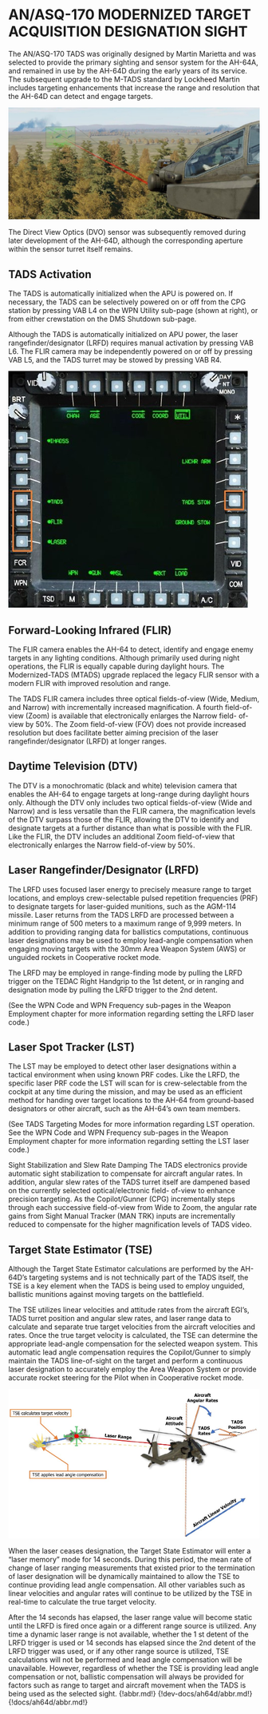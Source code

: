 
# AN/ASQ-170 MODERNIZED TARGET ACQUISITION DESIGNATION SIGHT

The AN/ASQ-170 TADS was originally designed by Martin Marietta and was selected to provide the primary
sighting and sensor system for the AH-64A, and remained in use by the AH-64D during the early years of its
service. The subsequent upgrade to the M-TADS standard by Lockheed Martin includes targeting enhancements
that increase the range and resolution that the AH-64D can detect and engage targets.

![](img/img-308-1-screen.jpg)




The Direct View Optics (DVO) sensor was subsequently removed during later development of the AH-64D,
although the corresponding aperture within the sensor turret itself remains.



## TADS Activation

The TADS is automatically initialized when the APU is
powered on. If necessary, the TADS can be selectively
powered on or off from the CPG station by pressing VAB L4
on the WPN Utility sub-page (shown at right), or from either
crewstation on the DMS Shutdown sub-page.

Although the TADS is automatically initialized on APU power,
the laser rangefinder/designator (LRFD) requires manual
activation by pressing VAB L6. The FLIR camera may be
independently powered on or off by pressing VAB L5, and
the TADS turret may be stowed by pressing VAB R4.

![](img/img-308-2-screen.jpg)


## Forward-Looking Infrared (FLIR)

The FLIR camera enables the AH-64 to detect, identify and engage enemy targets in any lighting conditions.
Although primarily used during night operations, the FLIR is equally capable during daylight hours. The
Modernized-TADS (MTADS) upgrade replaced the legacy FLIR sensor with a modern FLIR with improved
resolution and range.

The TADS FLIR camera includes three optical fields-of-view (Wide, Medium, and Narrow) with incrementally
increased magnification. A fourth field-of-view (Zoom) is available that electronically enlarges the Narrow field-
of-view by 50%. The Zoom field-of-view (FOV) does not provide increased resolution but does facilitate better
aiming precision of the laser rangefinder/designator (LRFD) at longer ranges.



## Daytime Television (DTV)

The DTV is a monochromatic (black and white) television camera that enables the AH-64 to engage targets at
long-range during daylight hours only. Although the DTV only includes two optical fields-of-view (Wide and
Narrow) and is less versatile than the FLIR camera, the magnification levels of the DTV surpass those of the FLIR,
allowing the DTV to identify and designate targets at a further distance than what is possible with the FLIR. Like
the FLIR, the DTV includes an additional Zoom field-of-view that electronically enlarges the Narrow field-of-view
by 50%.



## Laser Rangefinder/Designator (LRFD)

The LRFD uses focused laser energy to precisely measure range to target locations, and employs crew-selectable
pulsed repetition frequencies (PRF) to designate targets for laser-guided munitions, such as the AGM-114 missile.
Laser returns from the TADS LRFD are processed between a minimum range of 500 meters to a maximum range
of 9,999 meters. In addition to providing ranging data for ballistics computations, continuous laser designations
may be used to employ lead-angle compensation when engaging moving targets with the 30mm Area Weapon
System (AWS) or unguided rockets in Cooperative rocket mode.

The LRFD may be employed in range-finding mode by pulling the LRFD trigger on the TEDAC Right Handgrip to
the 1st detent, or in ranging and designation mode by pulling the LRFD trigger to the 2nd detent.

(See the WPN Code and WPN Frequency sub-pages in the Weapon Employment chapter for more information
regarding setting the LRFD laser code.)



## Laser Spot Tracker (LST)

The LST may be employed to detect other laser designations within a tactical environment when using known
PRF codes. Like the LRFD, the specific laser PRF code the LST will scan for is crew-selectable from the cockpit at
any time during the mission, and may be used as an efficient method for handing over target locations to the
AH-64 from ground-based designators or other aircraft, such as the AH-64’s own team members.

(See TADS Targeting Modes for more information regarding LST operation. See the WPN Code and WPN
Frequency sub-pages in the Weapon Employment chapter for more information regarding setting the LST laser
code.)


Sight Stabilization and Slew Rate Damping
The TADS electronics provide automatic sight stabilization to compensate for aircraft angular rates. In addition,
angular slew rates of the TADS turret itself are dampened based on the currently selected optical/electronic field-
of-view to enhance precision targeting. As the Copilot/Gunner (CPG) incrementally steps through each successive
field-of-view from Wide to Zoom, the angular rate gains from Sight Manual Tracker (MAN TRK) inputs are
incrementally reduced to compensate for the higher magnification levels of TADS video.

## Target State Estimator (TSE)

Although the Target State Estimator calculations are performed by the AH-64D’s targeting systems and is not
technically part of the TADS itself, the TSE is a key element when the TADS is being used to employ unguided,
ballistic munitions against moving targets on the battlefield.

The TSE utilizes linear velocities and attitude rates from the aircraft EGI’s, TADS turret position and angular slew
rates, and laser range data to calculate and separate true target velocities from the aircraft velocities and rates.
Once the true target velocity is calculated, the TSE can determine the appropriate lead-angle compensation for
the selected weapon system. This automatic lead angle compensation requires the Copilot/Gunner to simply
maintain the TADS line-of-sight on the target and perform a continuous laser designation to accurately employ
the Area Weapon System or provide accurate rocket steering for the Pilot when in Cooperative rocket mode.

![Target State Estimator (TSE) Lead Angle Compensation](img/img-310-1-screen.jpg)


When the laser ceases designation, the Target State Estimator will enter a “laser memory” mode for 14 seconds.
During this period, the mean rate of change of laser ranging measurements that existed prior to the termination
of laser designation will be dynamically maintained to allow the TSE to continue providing lead angle
compensation. All other variables such as linear velocities and angular rates will continue to be utilized by the
TSE in real-time to calculate the true target velocity.

After the 14 seconds has elapsed, the laser range value will become static until the LRFD is fired once again or a
different range source is utilized. Any time a dynamic laser range is not available, whether the 1 st detent of the
LRFD trigger is used or 14 seconds has elapsed since the 2nd detent of the LRFD trigger was used, or if any other
range source is utilized, TSE calculations will not be performed and lead angle compensation will be unavailable.
However, regardless of whether the TSE is providing lead angle compensation or not, ballistic compensation will
always be provided for factors such as range to target and aircraft movement when the TADS is being used as
the selected sight.
{!abbr.md!}
{!dev-docs/ah64d/abbr.md!}
{!docs/ah64d/abbr.md!}
